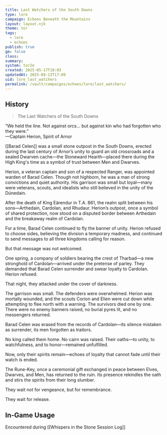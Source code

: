 ```yaml
---
title: Last Watchers of the South Downs
type: lore
campaign: Echoes Beneath the Mountains
layout: layout.njk
theme: tor
tags:
  - lore
  - echoes
publish: true
gm: false
class:
summary:
system: tor2e
created: 2025-05-17T18:03
updatedAt: 2025-09-13T17:09
uid: lore_last_watchers
permalink: /vault/campaigns/echoes/lore/last_watchers/
---
```


## History

> The Last Watchers of the South Downs

“We held the line. Not against orcs… but against kin who had forgotten who they were.”  
—Captain Herion, Spirit of Arnor  
  
[[Barad Celen]] was a small stone outpost in the South Downs, erected during the last century of Arnor’s unity to guard an old crossroads and a sealed Dwarven cache—the Stoneward Hearth—placed there during the High King's time as a symbol of trust between Men and Dwarves.  
  
Herion, a veteran captain and son of a respected Ranger, was appointed warden of Barad Celen. Though not highborn, he was a man of strong convictions and quiet authority. His garrison was small but loyal—many were veterans, scouts, and idealists who still believed in the unity of the Dúnedain.  
  
After the death of King Eärendur in T.A. 861, the realm split between his sons—Arthedain, Cardolan, and Rhudaur. Herion’s outpost, once a symbol of shared protection, now stood on a disputed border between Arthedain and the breakaway realm of Cardolan.  
  
For a time, Barad Celen continued to fly the banner of unity. Herion refused to choose sides, believing the division a temporary madness, and continued to send messages to all three kingdoms calling for reason.  
  
But that message was not welcomed.  
  
One spring, a company of soldiers bearing the crest of Tharbad—a new stronghold of Cardolan—arrived under the pretense of parley. They demanded that Barad Celen surrender and swear loyalty to Cardolan. Herion refused.  
  
That night, they attacked under the cover of darkness.  
  
The garrison was small. The defenders were overwhelmed. Herion was mortally wounded, and the scouts Corion and Elien were cut down while attempting to flee north with a warning. The survivors died one by one. There were no enemy banners raised, no burial pyres lit, and no messengers returned.  
  
Barad Celen was erased from the records of Cardolan—its silence mistaken as surrender, its men forgotten as traitors.  
  
No king called them home. No cairn was raised. Their oaths—to unity, to watchfulness, and to honor—remained unfulfilled.  
  
Now, only their spirits remain—echoes of loyalty that cannot fade until their watch is ended.  
  
The Rune-Key, once a ceremonial gift exchanged in peace between Elves, Dwarves, and Men, has returned to the ruin. Its presence rekindles the oath and stirs the spirits from their long slumber.  
  
They wait not for vengeance, but for remembrance.  
  
They wait for release.

## In-Game Usage
Encountered during [[Whispers in the Stone Session Log]]



